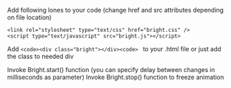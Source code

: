 Add following lones to your code (change href and src attributes depending on file location)

 ```
<link rel="stylesheet" type="text/css" href="bright.css" />
<script type="text/javascript" src="bright.js"></script>
 ```
 
Add  ```<code><div class="bright"></div><code> ``` to your .html file or just add the class to needed div

Invoke Bright.start() function (you can specify delay between changes in milliseconds as parameter)
Invoke Bright.stop() function to freeze animation